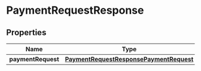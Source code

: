 

# PaymentRequestResponse


## Properties

Name | Type | Description | Notes
------------ | ------------- | ------------- | -------------
**paymentRequest** | [**PaymentRequestResponsePaymentRequest**](PaymentRequestResponsePaymentRequest.md) |  | 



